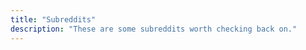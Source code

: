 ```yaml
---
title: "Subreddits" 
description: "These are some subreddits worth checking back on." 
--- 
```










